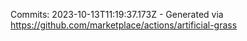 Commits: 2023-10-13T11:19:37.173Z - Generated via https://github.com/marketplace/actions/artificial-grass
<br>
